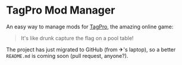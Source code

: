 # TagPro Mod Manager

An easy way to manage mods for [TagPro](http://tagpro.koalabeast.net), the amazing online game:

> It's like drunk capture the flag on a pool table!

The project has just migrated to GitHub (from ✈'s laptop), so a better `README.md` is coming soon (pull request, anyone?).
